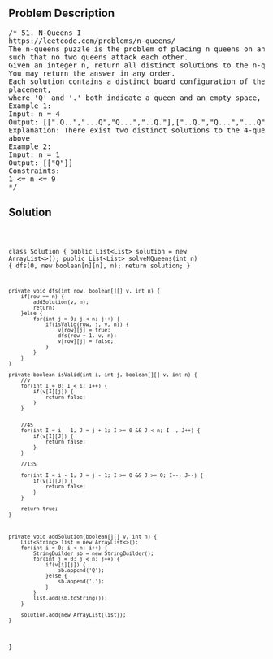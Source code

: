 <!--
<style>
  body { font-family: Arial, sans-serif; }
  .container { max-width: 100%; margin: 0 auto; padding: 10px; }
  .comment-block { max-width: 30%; background-color: #f9f9f9; padding: 10px; border-left: 5px solid #ccc; overflow-wrap: break-word; white-space: pre-wrap; }
  .code-block { background-color: #f4f4f4; padding: 10px; border: 1px solid #ddd; overflow-wrap: break-word; white-space: pre-wrap; }
</style>
-->

<div class='container'>
<h2>Problem Description</h2>
<div class='comment-block'>
<pre>
/* 51. N-Queens I
https://leetcode.com/problems/n-queens/
The n-queens puzzle is the problem of placing n queens on an n x n chessboard
such that no two queens attack each other.
Given an integer n, return all distinct solutions to the n-queens puzzle.
You may return the answer in any order.
Each solution contains a distinct board configuration of the n-queens'
placement,
where 'Q' and '.' both indicate a queen and an empty space, respectively.
Example 1:
Input: n = 4
Output: [[".Q..","...Q","Q...","..Q."],["..Q.","Q...","...Q",".Q.."]]
Explanation: There exist two distinct solutions to the 4-queens puzzle as shown
above
Example 2:
Input: n = 1
Output: [["Q"]]
Constraints:
1 <= n <= 9
*/
</pre>
</div>

<h2>Solution</h2>
<div class='code-block'>
<pre><code class='language-java'>

class Solution {
    public List<List<String>> solution = new ArrayList<>();
    public List<List<String>> solveNQueens(int n) {
        dfs(0, new boolean[n][n], n);
        return solution;
    }
    
    private void dfs(int row, boolean[][] v, int n) {
        if(row == n) {
            addSolution(v, n);
            return;
        }else {
            for(int j = 0; j < n; j++) {
                if(isValid(row, j, v, n)) {
                    v[row][j] = true;
                    dfs(row + 1, v, n);
                    v[row][j] = false;
                }
            }
        }
    }
    
    private boolean isValid(int i, int j, boolean[][] v, int n) {
        //v
        for(int I = 0; I < i; I++) {
            if(v[I][j]) {
                return false;
            }
        }
        
        
        //45
        for(int I = i - 1, J = j + 1; I >= 0 && J < n; I--, J++) {
            if(v[I][J]) {
                return false;
            }
        }
        
        //135
        
        for(int I = i - 1, J = j - 1; I >= 0 && J >= 0; I--, J--) {
            if(v[I][J]) {
                return false;
            }
        }
        
        return true;
    }
    
    
    
    private void addSolution(boolean[][] v, int n) {
        List<String> list = new ArrayList<>();
        for(int i = 0; i < n; i++) {
            StringBuilder sb = new StringBuilder();
            for(int j = 0; j < n; j++) {
                if(v[i][j]) {
                    sb.append('Q');
                }else {
                    sb.append('.');
                }
            }
            list.add(sb.toString());
        }
        
        solution.add(new ArrayList(list));
    }
}</code></pre>
</div>
</div>
